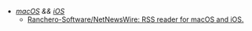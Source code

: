 - *[macOS](macOS.md) && [iOS](iOS.md)*
	- [Ranchero-Software/NetNewsWire: RSS reader for macOS and iOS.](https://github.com/Ranchero-Software/NetNewsWire)